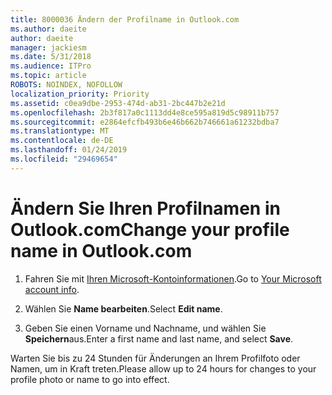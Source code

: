 ```yaml
---
title: 8000036 Ändern der Profilname in Outlook.com
ms.author: daeite
author: daeite
manager: jackiesm
ms.date: 5/31/2018
ms.audience: ITPro
ms.topic: article
ROBOTS: NOINDEX, NOFOLLOW
localization_priority: Priority
ms.assetid: c0ea9dbe-2953-474d-ab31-2bc447b2e21d
ms.openlocfilehash: 2b3f817a0c1113dd4e8ce595a819d5c98911b757
ms.sourcegitcommit: e2864efcfb493b6e46b662b746661a61232bdba7
ms.translationtype: MT
ms.contentlocale: de-DE
ms.lasthandoff: 01/24/2019
ms.locfileid: "29469654"
---
```

# <a name="change-your-profile-name-in-outlookcom"></a><span data-ttu-id="2f83e-102">Ändern Sie Ihren Profilnamen in Outlook.com</span><span class="sxs-lookup"><span data-stu-id="2f83e-102">Change your profile name in Outlook.com</span></span>

1. <span data-ttu-id="2f83e-103">Fahren Sie mit [Ihren Microsoft-Kontoinformationen](https://go.microsoft.com/fwlink/p/?linkid=860841).</span><span class="sxs-lookup"><span data-stu-id="2f83e-103">Go to [Your Microsoft account info](https://go.microsoft.com/fwlink/p/?linkid=860841).</span></span>
    
2. <span data-ttu-id="2f83e-104">Wählen Sie **Name bearbeiten**.</span><span class="sxs-lookup"><span data-stu-id="2f83e-104">Select **Edit name**.</span></span> 
    
3. <span data-ttu-id="2f83e-105">Geben Sie einen Vorname und Nachname, und wählen Sie **Speichern**aus.</span><span class="sxs-lookup"><span data-stu-id="2f83e-105">Enter a first name and last name, and select **Save**.</span></span> 
    
<span data-ttu-id="2f83e-106">Warten Sie bis zu 24 Stunden für Änderungen an Ihrem Profilfoto oder Namen, um in Kraft treten.</span><span class="sxs-lookup"><span data-stu-id="2f83e-106">Please allow up to 24 hours for changes to your profile photo or name to go into effect.</span></span>
  

